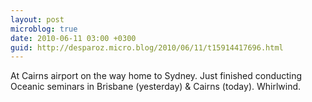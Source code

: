 ```yaml
---
layout: post
microblog: true
date: 2010-06-11 03:00 +0300
guid: http://desparoz.micro.blog/2010/06/11/t15914417696.html
---
```

At Cairns airport on the way home to Sydney. Just finished conducting Oceanic seminars in Brisbane (yesterday) &amp; Cairns (today). Whirlwind.
